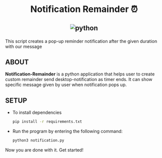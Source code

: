 <h1 align="center"> Notification Remainder ⏰ </h1>

<h2 align="center">

![python](https://forthebadge.com/images/badges/made-with-python.svg)

</h2>
This script creates a pop-up reminder notification after the given duration with our message

## __ABOUT__
**Notification-Remainder** is a python application that helps user to create custom remainder send desktop-notification as timer ends. It can show specific message given by user when notification pops up.

## __SETUP__
- To install dependencies
    ```bash
    pip install -r requirements.txt
    ```

- Run the program by entering the following command:

    ```bash
    python3 notification.py
    ```

Now you are done with it. Get started!
